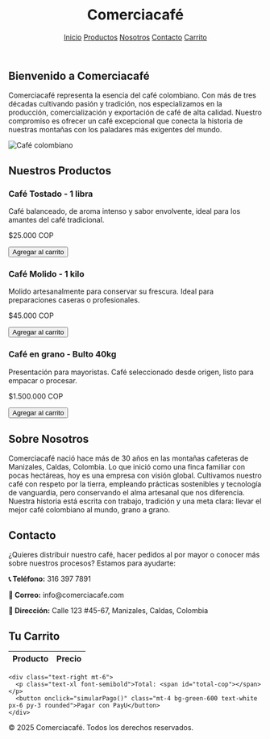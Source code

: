 <!DOCTYPE html>
<html lang="es">
<head>
  <meta charset="UTF-8">
  <meta name="viewport" content="width=device-width, initial-scale=1.0">
  <title>Comerciacafé</title>
  <script src="https://cdn.tailwindcss.com"></script>
  <script>
    const productos = [
      { nombre: "Café Tostado - 1 libra", precioCOP: 25000 },
      { nombre: "Café Molido - 1 kilo", precioCOP: 45000 },
      { nombre: "Café en grano - Bulto 40kg", precioCOP: 1500000 },
    ];

    function agregarAlCarrito(producto) {
      const carrito = JSON.parse(localStorage.getItem('carrito')) || [];
      carrito.push(producto);
      localStorage.setItem('carrito', JSON.stringify(carrito));
      alert(`${producto.nombre} agregado al carrito.`);
    }

    function mostrarCarrito() {
      const carrito = JSON.parse(localStorage.getItem('carrito')) || [];
      const tbody = document.getElementById('carrito-body');
      tbody.innerHTML = '';
      let total = 0;

      carrito.forEach(item => {
        total += item.precioCOP;
        const fila = `<tr>
                        <td class="border px-4 py-2">${item.nombre}</td>
                        <td class="border px-4 py-2">$${item.precioCOP.toLocaleString()} COP</td>
                      </tr>`;
        tbody.innerHTML += fila;
      });

      document.getElementById('total-cop').textContent = `$${total.toLocaleString()} COP`;
    }

    function simularPago() {
      alert('Simulando pago con pasarela PayU...');
    }
  </script>
</head>
<body class="bg-white text-gray-800">
  <!-- Navegación -->
  <header class="bg-[#5C4033] p-4 text-white flex justify-between items-center">
    <h1 class="text-2xl font-bold">Comerciacafé</h1>
    <nav class="space-x-4">
      <a href="#inicio" class="hover:underline">Inicio</a>
      <a href="#productos" class="hover:underline">Productos</a>
      <a href="#nosotros" class="hover:underline">Nosotros</a>
      <a href="#contacto" class="hover:underline">Contacto</a>
      <a href="#carrito" class="hover:underline">Carrito</a>
    </nav>
  </header>

  <!-- Inicio -->
  <section id="inicio" class="p-8 text-center">
    <h2 class="text-3xl font-bold mb-4">Bienvenido a Comerciacafé</h2>
    <p class="mb-4 text-lg">Comerciacafé representa la esencia del café colombiano. Con más de tres décadas cultivando pasión y tradición, nos especializamos en la producción, comercialización y exportación de café de alta calidad. Nuestro compromiso es ofrecer un café excepcional que conecta la historia de nuestras montañas con los paladares más exigentes del mundo.</p>
    <img src="https://images.unsplash.com/photo-1511920170033-f8396924c348" alt="Café colombiano" class="w-full max-h-96 object-cover rounded-lg mx-auto">
  </section>

  <!-- Productos -->
  <section id="productos" class="p-8 bg-gray-50">
    <h2 class="text-2xl font-bold mb-6 text-center">Nuestros Productos</h2>
    <div class="grid grid-cols-1 md:grid-cols-3 gap-6">
      <div class="bg-white p-4 rounded shadow">
        <h3 class="text-xl font-semibold mb-2">Café Tostado - 1 libra</h3>
        <p class="mb-2 text-sm">Café balanceado, de aroma intenso y sabor envolvente, ideal para los amantes del café tradicional.</p>
        <p class="mb-2 font-semibold">$25.000 COP</p>
        <button onclick='agregarAlCarrito(productos[0])' class="bg-green-600 text-white px-4 py-2 rounded">Agregar al carrito</button>
      </div>
      <div class="bg-white p-4 rounded shadow">
        <h3 class="text-xl font-semibold mb-2">Café Molido - 1 kilo</h3>
        <p class="mb-2 text-sm">Molido artesanalmente para conservar su frescura. Ideal para preparaciones caseras o profesionales.</p>
        <p class="mb-2 font-semibold">$45.000 COP</p>
        <button onclick='agregarAlCarrito(productos[1])' class="bg-green-600 text-white px-4 py-2 rounded">Agregar al carrito</button>
      </div>
      <div class="bg-white p-4 rounded shadow">
        <h3 class="text-xl font-semibold mb-2">Café en grano - Bulto 40kg</h3>
        <p class="mb-2 text-sm">Presentación para mayoristas. Café seleccionado desde origen, listo para empacar o procesar.</p>
        <p class="mb-2 font-semibold">$1.500.000 COP</p>
        <button onclick='agregarAlCarrito(productos[2])' class="bg-green-600 text-white px-4 py-2 rounded">Agregar al carrito</button>
      </div>
    </div>
  </section>

  <!-- Nosotros -->
  <section id="nosotros" class="p-8">
    <h2 class="text-2xl font-bold mb-4 text-center">Sobre Nosotros</h2>
    <p class="max-w-3xl mx-auto text-justify">Comerciacafé nació hace más de 30 años en las montañas cafeteras de Manizales, Caldas, Colombia. Lo que inició como una finca familiar con pocas hectáreas, hoy es una empresa con visión global. Cultivamos nuestro café con respeto por la tierra, empleando prácticas sostenibles y tecnología de vanguardia, pero conservando el alma artesanal que nos diferencia. Nuestra historia está escrita con trabajo, tradición y una meta clara: llevar el mejor café colombiano al mundo, grano a grano.</p>
  </section>

  <!-- Contacto -->
  <section id="contacto" class="p-8 bg-gray-50">
    <h2 class="text-2xl font-bold mb-4 text-center">Contacto</h2>
    <div class="max-w-2xl mx-auto bg-white p-6 rounded shadow">
      <p class="mb-2">¿Quieres distribuir nuestro café, hacer pedidos al por mayor o conocer más sobre nuestros procesos? Estamos para ayudarte:</p>
      <p><strong>📞 Teléfono:</strong> 316 397 7891</p>
      <p><strong>📧 Correo:</strong> info@comerciacafe.com</p>
      <p><strong>📍 Dirección:</strong> Calle 123 #45-67, Manizales, Caldas, Colombia</p>
    </div>
  </section>

  <!-- Carrito -->
  <section id="carrito" class="p-8">
    <h2 class="text-2xl font-bold mb-4 text-center">Tu Carrito</h2>
    <table class="table-auto w-full border mt-4">
      <thead>
        <tr class="bg-gray-200">
          <th class="border px-4 py-2">Producto</th>
          <th class="border px-4 py-2">Precio</th>
        </tr>
      </thead>
      <tbody id="carrito-body"></tbody>
    </table>

    <div class="text-right mt-6">
      <p class="text-xl font-semibold">Total: <span id="total-cop"></span></p>
      <button onclick="simularPago()" class="mt-4 bg-green-600 text-white px-6 py-3 rounded">Pagar con PayU</button>
    </div>
  </section>

  <!-- Footer -->
  <footer class="bg-gray-100 text-center p-4 mt-8">
    <p>&copy; 2025 Comerciacafé. Todos los derechos reservados.</p>
  </footer>

  <script>
    if (location.hash === '#carrito') mostrarCarrito();
  </script>
</body>
</html>
